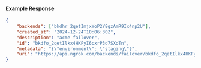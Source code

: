 <!-- Code generated for API Clients. DO NOT EDIT. -->

#### Example Response

```json
{
	"backends": ["bkdhr_2qetImjxYoP2Y8gzAmR9Ix4np2U"],
	"created_at": "2024-12-24T10:06:30Z",
	"description": "acme failover",
	"id": "bkdfo_2qetIlkx4HKFyI6cxrP3d7SXoTn",
	"metadata": "{\"environment\": \"staging\"}",
	"uri": "https://api.ngrok.com/backends/failover/bkdfo_2qetIlkx4HKFyI6cxrP3d7SXoTn"
}
```
